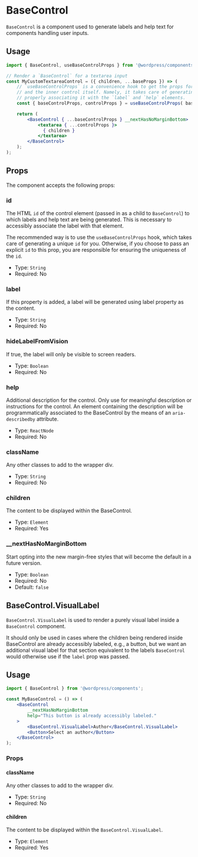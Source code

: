 # BaseControl

`BaseControl` is a component used to generate labels and help text for components handling user inputs.

## Usage

```jsx
import { BaseControl, useBaseControlProps } from '@wordpress/components';

// Render a `BaseControl` for a textarea input
const MyCustomTextareaControl = ({ children, ...baseProps }) => (
	// `useBaseControlProps` is a convenience hook to get the props for the `BaseControl`
	// and the inner control itself. Namely, it takes care of generating a unique `id`,
	// properly associating it with the `label` and `help` elements.
	const { baseControlProps, controlProps } = useBaseControlProps( baseProps );

	return (
		<BaseControl { ...baseControlProps } __nextHasNoMarginBottom>
			<textarea { ...controlProps }>
			  { children }
			</textarea>
		</BaseControl>
	);
);
```

## Props

The component accepts the following props:

### id

The HTML `id` of the control element (passed in as a child to `BaseControl`) to which labels and help text are being generated. This is necessary to accessibly associate the label with that element.

The recommended way is to use the `useBaseControlProps` hook, which takes care of generating a unique `id` for you. Otherwise, if you choose to pass an explicit `id` to this prop, you are responsible for ensuring the uniqueness of the `id`.

-   Type: `String`
-   Required: No

### label

If this property is added, a label will be generated using label property as the content.

-   Type: `String`
-   Required: No

### hideLabelFromVision

If true, the label will only be visible to screen readers.

-   Type: `Boolean`
-   Required: No

### help

Additional description for the control. Only use for meaningful description or instructions for the control. An element containing the description will be programmatically associated to the BaseControl by the means of an `aria-describedby` attribute.

-   Type: `ReactNode`
-   Required: No

### className

Any other classes to add to the wrapper div.

-   Type: `String`
-   Required: No

### children

The content to be displayed within the BaseControl.

-   Type: `Element`
-   Required: Yes

### __nextHasNoMarginBottom

Start opting into the new margin-free styles that will become the default in a future version.

-   Type: `Boolean`
-   Required: No
-   Default: `false`

## BaseControl.VisualLabel

`BaseControl.VisualLabel` is used to render a purely visual label inside a `BaseControl` component.

It should only be used in cases where the children being rendered inside BaseControl are already accessibly labeled, e.g., a button, but we want an additional visual label for that section equivalent to the labels `BaseControl` would otherwise use if the `label` prop was passed.

## Usage

```jsx
import { BaseControl } from '@wordpress/components';

const MyBaseControl = () => (
	<BaseControl
		__nextHasNoMarginBottom
		help="This button is already accessibly labeled."
	>
		<BaseControl.VisualLabel>Author</BaseControl.VisualLabel>
		<Button>Select an author</Button>
	</BaseControl>
);
```

### Props

#### className

Any other classes to add to the wrapper div.

-   Type: `String`
-   Required: No

#### children

The content to be displayed within the `BaseControl.VisualLabel`.

-   Type: `Element`
-   Required: Yes
